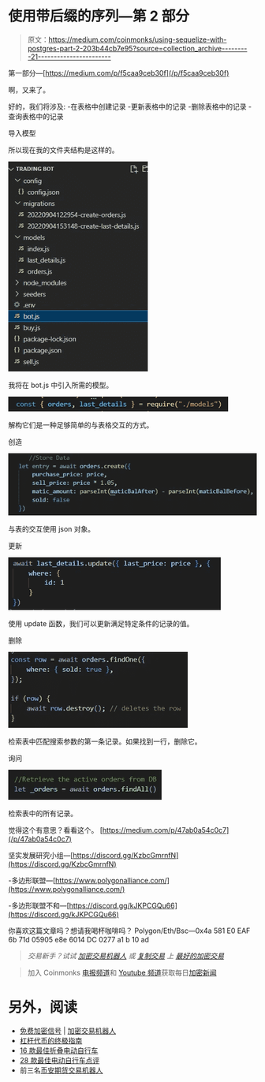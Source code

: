 # 使用带后缀的序列—第 2 部分

> 原文：<https://medium.com/coinmonks/using-sequelize-with-postgres-part-2-203b44cb7e95?source=collection_archive---------21----------------------->

第一部分—[https://medium.com/p/f5caa9ceb30f](/p/f5caa9ceb30f)

啊，又来了。

好的，我们将涉及:
-在表格中创建记录
-更新表格中的记录
-删除表格中的记录
-查询表格中的记录

导入模型

所以现在我的文件夹结构是这样的。

![](img/07dbb34f0552865ee071aa566f524839.png)

我将在 bot.js 中引入所需的模型。

![](img/9e89f759acbf91734e552a7917376dc7.png)

解构它们是一种足够简单的与表格交互的方式。

创造

![](img/1e85e929b23e23ab1c5873a4580cb912.png)

与表的交互使用 json 对象。

更新

![](img/f5452a083a4b453926d82dbbb72dca5a.png)

使用 update 函数，我们可以更新满足特定条件的记录的值。

删除

![](img/b824c90963135a3c0bb9c1a7e9da52fc.png)

检索表中匹配搜索参数的第一条记录。如果找到一行，删除它。

询问

![](img/86d921aec723e47dabe61409eed5d931.png)

检索表中的所有记录。

觉得这个有意思？看看这个。
[https://medium.com/p/47ab0a54c0c7](/p/47ab0a54c0c7)

坚实发展研究小组—[https://discord.gg/KzbcGmrnfN](https://discord.gg/KzbcGmrnfN)

-多边形联盟—[https://www.polygonalliance.com/](https://www.polygonalliance.com/)

-多边形联盟不和—[https://discord.gg/kJKPCGQu66](https://discord.gg/kJKPCGQu66)

你喜欢这篇文章吗？想请我喝杯咖啡吗？
Polygon/Eth/Bsc—0x4a 581 E0 EAF 6b 71d 05905 e8e 6014 DC 0277 a1 b 10 ad

> *交易新手？试试* [*加密交易机器人*](/coinmonks/crypto-trading-bot-c2ffce8acb2a) *或* [*复制交易*](/coinmonks/top-10-crypto-copy-trading-platforms-for-beginners-d0c37c7d698c) *上* [*最好的加密交易*](/coinmonks/crypto-exchange-dd2f9d6f3769)

> 加入 Coinmonks [电报频道](https://t.me/coincodecap)和 [Youtube 频道](https://www.youtube.com/c/coinmonks/videos)获取每日[加密新闻](http://coincodecap.com/)

# 另外，阅读

*   [免费加密信号](/coinmonks/free-crypto-signals-48b25e61a8da) | [加密交易机器人](/coinmonks/crypto-trading-bot-c2ffce8acb2a)
*   [杠杆代币的终极指南](/coinmonks/leveraged-token-3f5257808b22)
*   [16 款最佳折叠电动自行车](/coinmonks/top-17-folding-electric-bikes-5e296f0918cb)
*   [28 款最佳电动自行车点评](/coinmonks/the-28-best-electric-bikes-review-and-buying-guide-in-2023-7bb3146cb403)
*   前三名[币安期货交易机器人](/coinmonks/top-3-binance-futures-trading-bots-e6031f84b3f9)